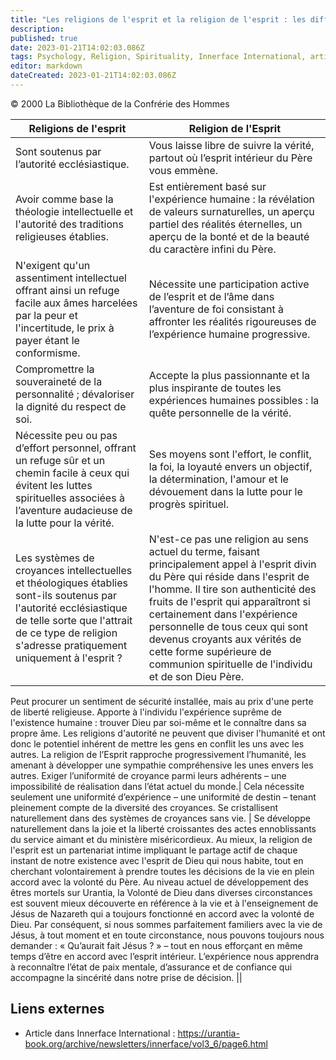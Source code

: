 ```yaml
---
title: "Les religions de l'esprit et la religion de l'esprit : les différences"
description:
published: true
date: 2023-01-21T14:02:03.086Z
tags: Psychology, Religion, Spirituality, Innerface International, article
editor: markdown
dateCreated: 2023-01-21T14:02:03.086Z
---
```


<p class="v-card v-sheet theme--light gray lighten-3 px-2">© 2000 La Bibliothèque de la Confrérie des Hommes</p>


Religions de l'esprit | Religion de l'Esprit
--- | ---
Sont soutenus par l’autorité ecclésiastique. | Vous laisse libre de suivre la vérité, partout où l’esprit intérieur du Père vous emmène.
Avoir comme base la théologie intellectuelle et l'autorité des traditions religieuses établies. | Est entièrement basé sur l'expérience humaine : la révélation de valeurs surnaturelles, un aperçu partiel des réalités éternelles, un aperçu de la bonté et de la beauté du caractère infini du Père.
N'exigent qu'un assentiment intellectuel offrant ainsi un refuge facile aux âmes harcelées par la peur et l'incertitude, le prix à payer étant le conformisme. | Nécessite une participation active de l’esprit et de l’âme dans l’aventure de foi consistant à affronter les réalités rigoureuses de l’expérience humaine progressive.
Compromettre la souveraineté de la personnalité ; dévaloriser la dignité du respect de soi. | Accepte la plus passionnante et la plus inspirante de toutes les expériences humaines possibles : la quête personnelle de la vérité.
Nécessite peu ou pas d’effort personnel, offrant un refuge sûr et un chemin facile à ceux qui évitent les luttes spirituelles associées à l’aventure audacieuse de la lutte pour la vérité. | Ses moyens sont l'effort, le conflit, la foi, la loyauté envers un objectif, la détermination, l'amour et le dévouement dans la lutte pour le progrès spirituel.
Les systèmes de croyances intellectuelles et théologiques établies sont-ils soutenus par l'autorité ecclésiastique de telle sorte que l'attrait de ce type de religion s'adresse pratiquement uniquement à l'esprit ? | N'est-ce pas une religion au sens actuel du terme, faisant principalement appel à l'esprit divin du Père qui réside dans l'esprit de l'homme. Il tire son authenticité des fruits de l'esprit qui apparaîtront si certainement dans l'expérience personnelle de tous ceux qui sont devenus croyants aux vérités de cette forme supérieure de communion spirituelle de l'individu et de son Dieu Père.
Peut procurer un sentiment de sécurité installée, mais au prix d'une perte de liberté religieuse. Apporte à l'individu l'expérience suprême de l'existence humaine : trouver Dieu par soi-même et le connaître dans sa propre âme.
Les religions d'autorité ne peuvent que diviser l'humanité et ont donc le potentiel inhérent de mettre les gens en conflit les uns avec les autres. La religion de l’Esprit rapproche progressivement l’humanité, les amenant à développer une sympathie compréhensive les unes envers les autres.
Exiger l’uniformité de croyance parmi leurs adhérents – une impossibilité de réalisation dans l’état actuel du monde.| Cela nécessite seulement une uniformité d’expérience – une uniformité de destin – tenant pleinement compte de la diversité des croyances.
Se cristallisent naturellement dans des systèmes de croyances sans vie. | Se développe naturellement dans la joie et la liberté croissantes des actes ennoblissants du service aimant et du ministère miséricordieux.
Au mieux, la religion de l'esprit est un partenariat intime impliquant le partage actif de chaque instant de notre existence avec l'esprit de Dieu qui nous habite, tout en cherchant volontairement à prendre toutes les décisions de la vie en plein accord avec la volonté du Père. Au niveau actuel de développement des êtres mortels sur Urantia, la Volonté de Dieu dans diverses circonstances est souvent mieux découverte en référence à la vie et à l'enseignement de Jésus de Nazareth qui a toujours fonctionné en accord avec la volonté de Dieu. Par conséquent, si nous sommes parfaitement familiers avec la vie de Jésus, à tout moment et en toute circonstance, nous pouvons toujours nous demander : « Qu’aurait fait Jésus ? » – tout en nous efforçant en même temps d’être en accord avec l’esprit intérieur. L’expérience nous apprendra à reconnaître l’état de paix mentale, d’assurance et de confiance qui accompagne la sincérité dans notre prise de décision. ||

## Liens externes

* Article dans Innerface International : https://urantia-book.org/archive/newsletters/innerface/vol3_6/page6.html

